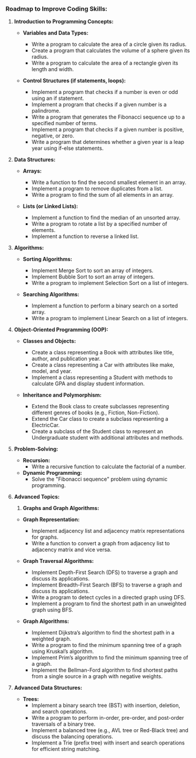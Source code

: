 ### Roadmap to Improve Coding Skills:

1. **Introduction to Programming Concepts:**

   -  **Variables and Data Types:**

      -  Write a program to calculate the area of a circle given its radius.
      -  Create a program that calculates the volume of a sphere given its radius.
      -  Write a program to calculate the area of a rectangle given its length and width.

   -  **Control Structures (if statements, loops):**
      -  Implement a program that checks if a number is even or odd using an if statement.
      -  Implement a program that checks if a given number is a palindrome.
      -  Write a program that generates the Fibonacci sequence up to a specified number of terms.
      -  Implement a program that checks if a given number is positive, negative, or zero.
      -  Write a program that determines whether a given year is a leap year using if-else statements.

2. **Data Structures:**

   -  **Arrays:**

      -  Write a function to find the second smallest element in an array.
      -  Implement a program to remove duplicates from a list.
      -  Write a program to find the sum of all elements in an array.

   -  **Lists (or Linked Lists):**
      -  Implement a function to find the median of an unsorted array.
      -  Write a program to rotate a list by a specified number of elements.
      -  Implement a function to reverse a linked list.

3. **Algorithms:**

   -  **Sorting Algorithms:**

      -  Implement Merge Sort to sort an array of integers.
      -  Implement Bubble Sort to sort an array of integers.
      -  Write a program to implement Selection Sort on a list of integers.

   -  **Searching Algorithms:**
      -  Implement a function to perform a binary search on a sorted array.
      -  Write a program to implement Linear Search on a list of integers.

4. **Object-Oriented Programming (OOP):**

   -  **Classes and Objects:**

      -  Create a class representing a Book with attributes like title, author, and publication year.
      -  Create a class representing a Car with attributes like make, model, and year.
      -  Implement a class representing a Student with methods to calculate GPA and display student information.

   -  **Inheritance and Polymorphism:**
      -  Extend the Book class to create subclasses representing different genres of books (e.g., Fiction, Non-Fiction).
      -  Extend the Car class to create a subclass representing a ElectricCar.
      -  Create a subclass of the Student class to represent an Undergraduate student with additional attributes and methods.

5. **Problem-Solving:**

   -  **Recursion:**
      -  Write a recursive function to calculate the factorial of a number.
   -  **Dynamic Programming:**
      -  Solve the "Fibonacci sequence" problem using dynamic programming.

6. **Advanced Topics:**

   1. **Graphs and Graph Algorithms:**

   -  **Graph Representation:**

      -  Implement adjacency list and adjacency matrix representations for graphs.
      -  Write a function to convert a graph from adjacency list to adjacency matrix and vice versa.

   -  **Graph Traversal Algorithms:**

      -  Implement Depth-First Search (DFS) to traverse a graph and discuss its applications.
      -  Implement Breadth-First Search (BFS) to traverse a graph and discuss its applications.
      -  Write a program to detect cycles in a directed graph using DFS.
      -  Implement a program to find the shortest path in an unweighted graph using BFS.

   -  **Graph Algorithms:**
      -  Implement Dijkstra’s algorithm to find the shortest path in a weighted graph.
      -  Write a program to find the minimum spanning tree of a graph using Kruskal’s algorithm.
      -  Implement Prim’s algorithm to find the minimum spanning tree of a graph.
      -  Implement the Bellman-Ford algorithm to find shortest paths from a single source in a graph with negative weights.

7. **Advanced Data Structures:**

   -  **Trees:**
      -  Implement a binary search tree (BST) with insertion, deletion, and search operations.
      -  Write a program to perform in-order, pre-order, and post-order traversals of a binary tree.
      -  Implement a balanced tree (e.g., AVL tree or Red-Black tree) and discuss the balancing operations.
      -  Implement a Trie (prefix tree) with insert and search operations for efficient string matching.
